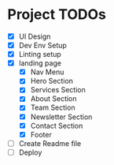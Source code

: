 # Project TODOs

- [x] UI Design
- [x] Dev Env Setup
- [x] Linting setup
- [x] landing page
  - [x] Nav Menu
  - [x] Hero Section
  - [x] Services Section
  - [x] About Section
  - [x] Team Section
  - [x] Newsletter Section
  - [x] Contact Section
  - [x] Footer
- [ ] Create Readme file
- [ ] Deploy

